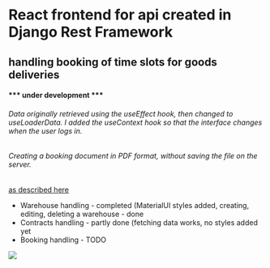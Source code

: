 <h1>React frontend for api created in Django Rest Framework </h1>
<h2>handling booking of time slots for goods deliveries</h2>

<h4>*** under development ***</h4>
<h6>Data originally retrieved using the useEffect hook, then changed to useLoaderData. I added the useContext hook so that the interface changes when the user logs in.</h6>
<div>
<h6>Creating a booking document in PDF format, without saving the file on the server.</h6>
<a href="https://simple-python-blog.blogspot.com/search/label/Reportlab">as described here</a>
</div>
<ul>
  <li>Warehouse handling - completed (MaterialUI styles added, creating, editing, deleting a warehouse - done</li>
  <li>Contracts handling - partly done (fetching data works, no styles added yet</li>
  <li>Booking handling - TODO</li>
</ul>
<img src="https://blogger.googleusercontent.com/img/b/R29vZ2xl/AVvXsEjc91VqRUIam222EWmjSN0LF9PeoWeWYYBmafz73FxPAN46cR_6yZ1KZGZTB8EgdVxywzBppvgfJ_npk1ZC-ynU4v1ZD6f16GNvv1HFMGWVYpAw2LViXaC1TVRhh941GSxgl1TyyDglTqPNTbir7yYADVIx_nWOu88ILn01Ts8hm_XyR5sxmE6FvejcfPgt/w640-h280/Contracts-app.jpg" />
